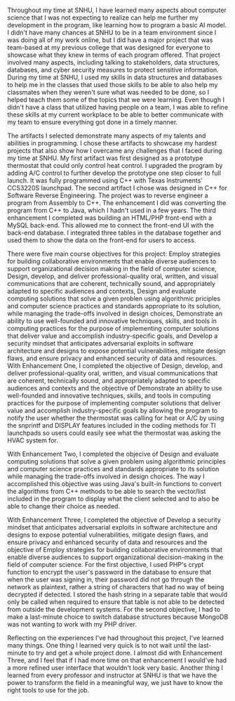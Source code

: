 Throughout my time at SNHU, I have learned many aspects about computer science that I was not expecting to realize can help me further my development in the program, like learning how to program a basic AI model. I didn't have many chances at SNHU to be in a team environment since I was doing all of my work online, but I did have a major project that was team-based at my previous college that was designed for everyone to showcase what they knew in terms of each program offered. That project involved many aspects, including talking to stakeholders, data structures, databases, and cyber security measures to protect sensitive information. During my time at SNHU, I used my skills in data structures and databases to help me in the classes that used those skills to be able to also help my classmates when they weren't sure what was needed to be done, so I helped teach them some of the topics that we were learning. Even though I didn't have a class that utilized having people on a team, I was able to refine these skills at my current workplace to be able to better communicate with my team to ensure everything got done in a timely manner.<br>

The artifacts I selected demonstrate many aspects of my talents and abilities in programming. I chose these artifacts to showcase my hardest projects that also show how I overcame any challenges that I faced during my time at SNHU. My first artifact was first designed as a prototype thermostat that could only control heat control. I upgraded the program by adding A/C control to further develop the prototype one step closer to full launch. It was fully programmed using C++ with Texas Instruments' CCS3220S launchpad. The second artifact I chose was designed in C++ for Software Reverse Engineering. The project was to reverse engineer a program from Assembly to C++. The enhancement I did was converting the program from C++ to Java, which I hadn't used in a few years. The third enhancement I completed was building an HTML/PHP front-end with a MySQL back-end. This allowed me to connect the front-end UI with the back-end database. I integrated three tables in the database together and used them to show the data on the front-end for users to access.<br>

There were five main course objectives for this project: Employ strategies for building collaborative environments that enable diverse audiences to support organizational decision making in the field of computer science, Design, develop, and deliver professional-quality oral, written, and visual communications that are coherent, technically sound, and appropriately adapted to specific audiences and contexts, Design and evaluate computing solutions that solve a given problen using algorithmic priciples and computer science practices and standards appropriate to its solution, while managing the trade-offs involved in design choices, Demonstrate an ability to use well-founded and innovative techniques, skills, and tools in computing practices for the purpose of implementing computer solutions that deliver value and accomplish industry-specific goals, and Develop a security mindset that anticipates adversarial exploits in software architecture and designs to expose potential vulnerabilities, mitigate design flaws, and ensure privacy and enhanced security of data and resources. <br>
With Enhancement One, I completed the objective of Design, develop, and deliver professional-quality oral, written, and visual communications that are coherent, technically sound, and appropriately adapted to specific audiences and contexts and the objective of Demonstrate an ability to use well-founded and innovative techniques, skills, and tools in computing practices for the purpose of implementing computer solutions that deliver value and accomplish industry-specific goals by allowing the program to notify the user whether the thermostat was calling for heat or A/C by using the snprintf and DISPLAY features included in the coding methods for TI launchpads so users could easily see what the thermostat was asking the HVAC system for.<br>

With Enhancement Two, I completed the objecive of Design and evaluate computing solutions that solve a given problem using algorithmic principles and computer science practices and standards appropriate to its solution while managing the trade-offs involved in design choices. The way I accomplished this objective was using Java's built-in functions to convert the algorithms from C++ methods to be able to search the vector/list included in the program to display what the client selected and to also be able to change their choice as needed.<br>

With Enhancement Three, I completed the objective of Develop a security mindset that anticipates adversarial exploits in software architecture and designs to expose potential vulnerabilities, mitigate design flaws, and ensure privacy and enhanced security of data and resources and the objective of Employ strategies for building collaborative environments that enable diverse audiences to support organizational decision-making in the field of computer science. For the first objective, I used PHP's crypt function to encrypt the user's password in the database to ensure that when the user was signing in, their password did not go through the network as plaintext, rather a string of characters that had no way of being decrypted if detected. I stored the hash string in a separate table that would only be called when required to ensure that table is not able to be detected from outside the development systems. For the second objective, I had to make a last-minute choice to switch database structures because MongoDB was not wanting to work with my PHP driver.<br>

Reflecting on the experiences I've had throughout this project, I've learned many things. One thing I learned very quick is to not wait until the last-minute to try and get a whole project done. I almost did with Enhancement Three, and I feel that if I had more time on that enhancement I would've had a more refined user interface that wouldn't look very basic. Another thing I learned from every professor and instructor at SNHU is that we have the power to transform the field in a meaningful way, we just have to know the right tools to use for the job.
